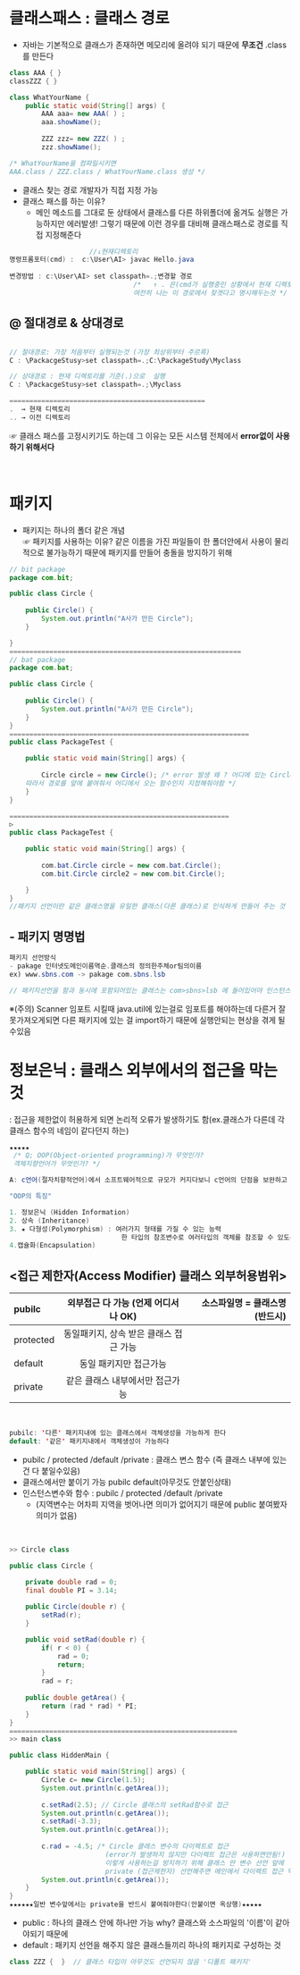 # 클래스패스 : 클래스 경로
- 자바는 기본적으로 클래스가 존재하면 메모리에 올려야 되기 때문에 **무조건** .class를 만든다 <br>

```java
class AAA { }
classZZZ { }

class WhatYourName {
	public static void(String[] args) { 
		AAA aaa= new AAA( ) ;
		aaa.showName();
		
		ZZZ zzz= new ZZZ( ) ;
		zzz.showName();

/* WhatYourName을 컴파일시키면 
AAA.class / ZZZ.class / WhatYourName.class 생성 */
```
 - 클래스 찾는 경로 개발자가 직접 지정 가능
 - 클래스 패스를 하는 이유?
   - 메인 메소드를 그대로 둔 상태에서 클래스를 다른 하위폴더에 옮겨도 실행은 가능하지만 에러발생! 그렇기 때문에 이런 경우를 대비해 클래스패스로 경로를 직접 지정해준다

```java
                    //↓현재디렉토리
명령프롬포터(cmd) :  c:\User\AI> javac Hello.java
 
변경방법 : c:\User\AI> set classpath=.;변경할 경로
                               /*   ↑ . 은(cmd가 실행중인 상황에서 현재 디렉토리를 의미)
                               여전히 나는 이 경로에서 찾겟다고 명시해두는것 */
```

## @ 절대경로 & 상대경로
```java

// 절대경로: 가장 처음부터 실행되는것 (가장 최상위부터 주르륵)
C : \PackacgeStusy>set classpath=.;C:\PackageStudy\Myclass

// 상대경로 : 현재 디렉토리를 기준(.)으로  실행
C : \PackacgeStusy>set classpath=.;\Myclass

=================================================
.  → 현재 디렉토리
.. → 이전 디렉토리
```
☞ 클래스 패스를 고정시키기도 하는데 그 이유는 모든 시스템 전체에서 **error없이 사용하기 위해서다**

<br>

# 패키지 
 - 패키지는 하나의 폴더 같은 개념 <br>
☞ 패키지를 사용하는 이유? 
   같은 이름을 가진 파일들이 한 폴더안에서 사용이 물리적으로 불가능하기 때문에 패키지를 만들어 충돌을 방지하기 위해
```java
// bit package
package com.bit;

public class Circle {
	
	public Circle() {
		System.out.println("A사가 만든 Circle");
	}

}
==========================================================
// bat package
package com.bat;

public class Circle {
	
	public Circle() {
		System.out.println("A사가 만든 Circle");
	}
}
============================================================
public class PackageTest {

	public static void main(String[] args) {
		
		Circle circle = new Circle(); /* error 발생 왜 ? 어디에 있는 Circle인지 컴퓨터가 헷갈림 
    따라서 경로를 앞에 붙여줘서 어디에서 오는 함수인지 지정해줘야함 */
	}
}

=======================================================
▷
public class PackageTest {

	public static void main(String[] args) {
		
		com.bat.Circle circle = new com.bat.Circle();
		com.bit.Circle circle2 = new com.bit.Circle();

	}
}
//패키지 선언이란 같은 클래스명을 유일한 클래스(다른 클래스)로 인식하게 만들어 주는 것

```
## - 패키지 명명법
```java
패키지 선언방식
- pakage 인터넷도메인이름역순.클래스의 정의한주체or팀의이름
ex) www.sbns.com -> pakage com.sbns.lsb

// 패키지선언을 함과 동시에 포함되어있는 클래스는 com>sbns>lsb 에 들어있어야 인스턴스 생성이 가능
```

※(주의)
Scanner 임포트 시킬때 java.util에 있는걸로 임포트를 해야하는데 다른거 잘못가져오게되면 다른 패키지에 있는 걸 import하기 때문에 실행안되는 현상을 겪게 될수있음

# 정보은닉 : 클래스 외부에서의 접근을 막는 것
: 접근을 제한없이 허용하게 되면 논리적 오류가 발생하기도 함(ex.클래스가 다른데 각 클래스 함수의 네임이 같다던지 하는)

```java
★★★★★
 /* Q; OOP(Object-oriented programming)가 무엇인가?
 객체지향언어가 무엇인가? */

A: c언어(절자치향적언어)에서 소프트웨어적으로 규모가 커지다보니 c언어의 단점을 보완하고 발전시킨 객체지향언어(대표적인 언어로는 JAVA)가 생김 

"OOP의 특징"

1. 정보은닉 (Hidden Information)
2. 상속 (Inheritance)
3. ★ 다형성(Polymorphism) : 여러가지 형태를 가질 수 있는 능력
                            한 타입의 참조변수로 여러타입의 객체를 참조할 수 있도록 하고 상속관계에서 일어난다
4.캡슐화(Encapsulation)
```
 ## <접근 제한자(Access Modifier) 클래스 외부허용범위>

| pubilc | 외부접근 다 가능 (언제 어디서나 OK) | 소스파일명 = 클래스명(반드시)| 
|:----------|:----------:|----------:|
| protected | 동일패키지, 상속 받은 클래스 접근 가능 | 
| default | 동일 패키지만 접근가능 | 
| private | 같은 클래스 내부에서만 접근가능 |

<br>

```java
pubilc: '다른' 패키지내에 있는 클래스에서 객체생성을 가능하게 한다 
default: '같은' 패키지내에서 객체생성이 가능하다
```

- pubilc / protected /default /private : 클래스 변스 함수 (즉 클래스 내부에 있는건 다 붙일수있음)
- 클래스에서만 붙이기 가능 pubilc default(아무것도 안붙인상태)
- 인스턴스변수와 함수 : pubilc / protected /default /private
  - (지역변수는 어차피 지역을 벗어나면 의미가 없어지기 때문에 public 붙여봤자 의미가 없음)


<br>

```java
>> Circle class

public class Circle {

	private double rad = 0;
	final double PI = 3.14;
	
	public Circle(double r) {
		setRad(r);
	}

	public void setRad(double r) {
		if( r < 0) {
			rad = 0;
			return;
		}
		rad = r;
	
	public double getArea() {
		return (rad * rad) * PI;
	}
}
=========================================================
>> main class

public class HiddenMain {

	public static void main(String[] args) {
		Circle c= new Circle(1.5);
		System.out.println(c.getArea());
		
		c.setRad(2.5); // Circle 클래스의 setRad함수로 접근
		System.out.println(c.getArea());
		c.setRad(-3.3);
		System.out.println(c.getArea());
		
		c.rad = -4.5; /* Circle 클래스 변수의 다이렉트로 접근 
						(error가 발생하지 않지만 다이렉트 접근은 사용하면안됨!)
						이렇게 사용하는걸 방지하기 위해 클래스 안 변수 선언 앞에 
						private (접근제한자) 선언해주면 메인에서 다이렉트 접근 막을 수 있음 */ 
		System.out.println(c.getArea());
	}
}
★★★★★★일반 변수앞에서는 private을 반드시 붙여줘야한다(안붙이면 옥상행)★★★★★
```


- public : 하나의 클래스 안에 하나만 가능 why? 클래스와 소스파일의 '이름'이 같아야되기 때문에
- default : 패키지 선언을 해주지 않은 클래스들끼리 하나의 패키지로 구성하는 것
```java
class ZZZ {  }  // 클래스 타입이 아무것도 선언되지 않음 '디폴트 패키지'
